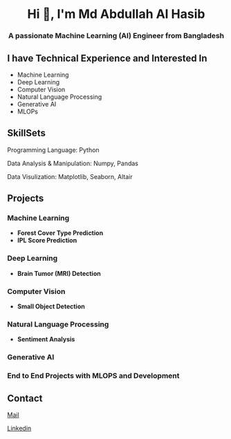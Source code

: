 <h1 align="center">Hi 👋, I'm Md Abdullah Al Hasib</h1>
<h3 align="center">A passionate Machine Learning (AI) Engineer from Bangladesh</h3>

## I have Technical Experience and Interested In
* Machine Learning
* Deep Learning
* Computer Vision
* Natural Language Processing
* Generative AI
* MLOPs

## SkillSets
Programming Language: Python

Data Analysis & Manipulation: Numpy, Pandas

Data Visulization: Matplotlib, Seaborn, Altair


## Projects

### Machine Learning
* **Forest Cover Type Prediction**
* **IPL Score Prediction**

### Deep Learning
* **Brain Tumor (MRI) Detection**

### Computer Vision
* **Small Object Detection**

### Natural Language Processing
* **Sentiment Analysis**

### Generative AI

### End to End Projects with MLOPS and Development

## Contact

[Mail](alhasib.iu.cse@gmail.com)

[Linkedin](www.linkedin.com/in/md-abdullah-al-hasib-874174194)

